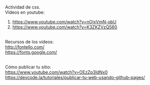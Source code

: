 Actividad de css.<br>
Vídeos en youtube:<br>
   1) https://www.youtube.com/watch?v=nOjxVmN-obU<br>
   2) https://www.youtube.com/watch?v=K3ZKZVzQ560<br><br>

Recursos de los vídeos:<br>
http://fontello.com/<br>
https://fonts.google.com/<br><br>

Cómo publicar tu sitio:<br>
https://www.youtube.com/watch?v=OEzZp3ldNx0<br>
https://devcode.la/tutoriales/publicar-tu-web-usando-github-pages/<br>
